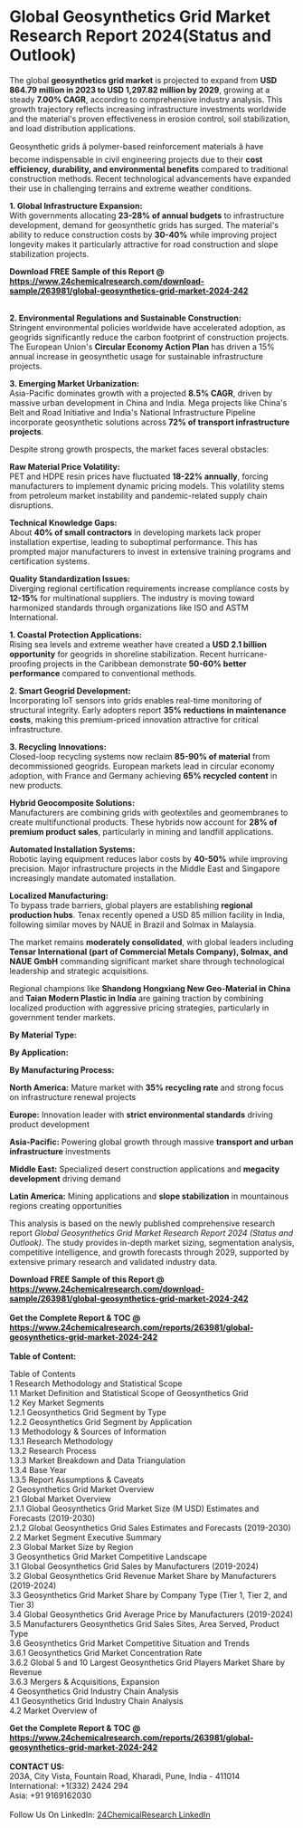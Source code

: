 <h1>Global Geosynthetics Grid Market Research Report 2024(Status and Outlook)</h1><p>The global <strong>geosynthetics grid market</strong> is projected to expand from <strong>USD 864.79 million in 2023 to USD 1,297.82 million by 2029</strong>, growing at a steady <strong>7.00% CAGR</strong>, according to comprehensive industry analysis. This growth trajectory reflects increasing infrastructure investments worldwide and the material's proven effectiveness in erosion control, soil stabilization, and load distribution applications.</p><p>Geosynthetic grids â polymer-based reinforcement materials â have become indispensable in civil engineering projects due to their <strong>cost efficiency, durability, and environmental benefits</strong> compared to traditional construction methods. Recent technological advancements have expanded their use in challenging terrains and extreme weather conditions.</p><p><strong>1. Global Infrastructure Expansion:</strong><br>
With governments allocating <strong>23-28% of annual budgets</strong> to infrastructure development, demand for geosynthetic grids has surged. The material's ability to reduce construction costs by <strong>30-40%</strong> while improving project longevity makes it particularly attractive for road construction and slope stabilization projects.</p><div><b>Download FREE Sample of this Report @ 
            <a href="https://www.24chemicalresearch.com/download-sample/263981/global-geosynthetics-grid-market-2024-242">
            https://www.24chemicalresearch.com/download-sample/263981/global-geosynthetics-grid-market-2024-242</a></b></div><br><p><strong>2. Environmental Regulations and Sustainable Construction:</strong><br>
Stringent environmental policies worldwide have accelerated adoption, as geogrids significantly reduce the carbon footprint of construction projects. The European Union's <strong>Circular Economy Action Plan</strong> has driven a 15% annual increase in geosynthetic usage for sustainable infrastructure projects.</p><p><strong>3. Emerging Market Urbanization:</strong><br>
Asia-Pacific dominates growth with a projected <strong>8.5% CAGR</strong>, driven by massive urban development in China and India. Mega projects like China's Belt and Road Initiative and India's National Infrastructure Pipeline incorporate geosynthetic solutions across <strong>72% of transport infrastructure projects</strong>.</p><p>Despite strong growth prospects, the market faces several obstacles:</p><p><strong>Raw Material Price Volatility:</strong><br>
	PET and HDPE resin prices have fluctuated <strong>18-22% annually</strong>, forcing manufacturers to implement dynamic pricing models. This volatility stems from petroleum market instability and pandemic-related supply chain disruptions.</p><p><strong>Technical Knowledge Gaps:</strong><br>
	About <strong>40% of small contractors</strong> in developing markets lack proper installation expertise, leading to suboptimal performance. This has prompted major manufacturers to invest in extensive training programs and certification systems.</p><p><strong>Quality Standardization Issues:</strong><br>
	Diverging regional certification requirements increase compliance costs by <strong>12-15%</strong> for multinational suppliers. The industry is moving toward harmonized standards through organizations like ISO and ASTM International.</p><p><strong>1. Coastal Protection Applications:</strong><br>
Rising sea levels and extreme weather have created a <strong>USD 2.1 billion opportunity</strong> for geogrids in shoreline stabilization. Recent hurricane-proofing projects in the Caribbean demonstrate <strong>50-60% better performance</strong> compared to conventional methods.</p><p><strong>2. Smart Geogrid Development:</strong><br>
Incorporating IoT sensors into grids enables real-time monitoring of structural integrity. Early adopters report <strong>35% reductions in maintenance costs</strong>, making this premium-priced innovation attractive for critical infrastructure.</p><p><strong>3. Recycling Innovations:</strong><br>
Closed-loop recycling systems now reclaim <strong>85-90% of material</strong> from decommissioned geogrids. European markets lead in circular economy adoption, with France and Germany achieving <strong>65% recycled content</strong> in new products.</p><p><strong>Hybrid Geocomposite Solutions:</strong><br>
	Manufacturers are combining grids with geotextiles and geomembranes to create multifunctional products. These hybrids now account for <strong>28% of premium product sales</strong>, particularly in mining and landfill applications.</p><p><strong>Automated Installation Systems:</strong><br>
	Robotic laying equipment reduces labor costs by <strong>40-50%</strong> while improving precision. Major infrastructure projects in the Middle East and Singapore increasingly mandate automated installation.</p><p><strong>Localized Manufacturing:</strong><br>
	To bypass trade barriers, global players are establishing <strong>regional production hubs</strong>. Tenax recently opened a USD 85 million facility in India, following similar moves by NAUE in Brazil and Solmax in Malaysia.</p><p>The market remains <strong>moderately consolidated</strong>, with global leaders including <strong>Tensar International (part of Commercial Metals Company), Solmax, and NAUE GmbH</strong> commanding significant market share through technological leadership and strategic acquisitions.</p><p>Regional champions like <strong>Shandong Hongxiang New Geo-Material in China</strong> and <strong>Taian Modern Plastic in India</strong> are gaining traction by combining localized production with aggressive pricing strategies, particularly in government tender markets.</p><p><strong>By Material Type:</strong></p><p><strong>By Application:</strong></p><p><strong>By Manufacturing Process:</strong></p><p><strong>North America:</strong> Mature market with <strong>35% recycling rate</strong> and strong focus on infrastructure renewal projects</p><p><strong>Europe:</strong> Innovation leader with <strong>strict environmental standards</strong> driving product development</p><p><strong>Asia-Pacific:</strong> Powering global growth through massive <strong>transport and urban infrastructure</strong> investments</p><p><strong>Middle East:</strong> Specialized desert construction applications and <strong>megacity development</strong> driving demand</p><p><strong>Latin America:</strong> Mining applications and <strong>slope stabilization</strong> in mountainous regions creating opportunities</p><p>This analysis is based on the newly published comprehensive research report <em>Global Geosynthetics Grid Market Research Report 2024 (Status and Outlook)</em>. The study provides in-depth market sizing, segmentation analysis, competitive intelligence, and growth forecasts through 2029, supported by extensive primary research and validated industry data.</p><div><b>Download FREE Sample of this Report @ 
            <a href="https://www.24chemicalresearch.com/download-sample/263981/global-geosynthetics-grid-market-2024-242">
            https://www.24chemicalresearch.com/download-sample/263981/global-geosynthetics-grid-market-2024-242</a></b></div><br><div><b>Get the Complete Report & TOC @ 
            <a href="https://www.24chemicalresearch.com/reports/263981/global-geosynthetics-grid-market-2024-242">
            https://www.24chemicalresearch.com/reports/263981/global-geosynthetics-grid-market-2024-242</a></b></div><br>
            <b>Table of Content:</b><p>Table of Contents<br />
1 Research Methodology and Statistical Scope<br />
1.1 Market Definition and Statistical Scope of Geosynthetics Grid<br />
1.2 Key Market Segments<br />
1.2.1 Geosynthetics Grid Segment by Type<br />
1.2.2 Geosynthetics Grid Segment by Application<br />
1.3 Methodology & Sources of Information<br />
1.3.1 Research Methodology<br />
1.3.2 Research Process<br />
1.3.3 Market Breakdown and Data Triangulation<br />
1.3.4 Base Year<br />
1.3.5 Report Assumptions & Caveats<br />
2 Geosynthetics Grid Market Overview<br />
2.1 Global Market Overview<br />
2.1.1 Global Geosynthetics Grid Market Size (M USD) Estimates and Forecasts (2019-2030)<br />
2.1.2 Global Geosynthetics Grid Sales Estimates and Forecasts (2019-2030)<br />
2.2 Market Segment Executive Summary<br />
2.3 Global Market Size by Region<br />
3 Geosynthetics Grid Market Competitive Landscape<br />
3.1 Global Geosynthetics Grid Sales by Manufacturers (2019-2024)<br />
3.2 Global Geosynthetics Grid Revenue Market Share by Manufacturers (2019-2024)<br />
3.3 Geosynthetics Grid Market Share by Company Type (Tier 1, Tier 2, and Tier 3)<br />
3.4 Global Geosynthetics Grid Average Price by Manufacturers (2019-2024)<br />
3.5 Manufacturers Geosynthetics Grid Sales Sites, Area Served, Product Type<br />
3.6 Geosynthetics Grid Market Competitive Situation and Trends<br />
3.6.1 Geosynthetics Grid Market Concentration Rate<br />
3.6.2 Global 5 and 10 Largest Geosynthetics Grid Players Market Share by Revenue<br />
3.6.3 Mergers & Acquisitions, Expansion<br />
4 Geosynthetics Grid Industry Chain Analysis<br />
4.1 Geosynthetics Grid Industry Chain Analysis<br />
4.2 Market Overview of</p><div><b>Get the Complete Report & TOC @ 
            <a href="https://www.24chemicalresearch.com/reports/263981/global-geosynthetics-grid-market-2024-242">
            https://www.24chemicalresearch.com/reports/263981/global-geosynthetics-grid-market-2024-242</a></b></div><br><b>CONTACT US:</b><br>
            203A, City Vista, Fountain Road, Kharadi, Pune, India - 411014<br>
            International: +1(332) 2424 294<br>
            Asia: +91 9169162030 <br><br>
            Follow Us On LinkedIn: <a href="https://www.linkedin.com/company/24chemicalresearch/">24ChemicalResearch LinkedIn</a>
